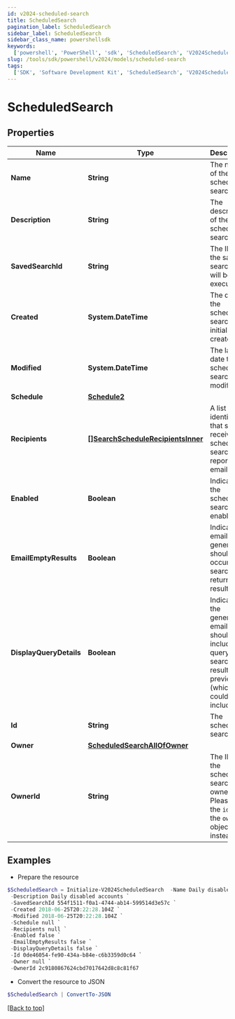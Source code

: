 ```yaml
---
id: v2024-scheduled-search
title: ScheduledSearch
pagination_label: ScheduledSearch
sidebar_label: ScheduledSearch
sidebar_class_name: powershellsdk
keywords:
  ['powershell', 'PowerShell', 'sdk', 'ScheduledSearch', 'V2024ScheduledSearch']
slug: /tools/sdk/powershell/v2024/models/scheduled-search
tags:
  ['SDK', 'Software Development Kit', 'ScheduledSearch', 'V2024ScheduledSearch']
---
```


# ScheduledSearch

## Properties

| Name | Type | Description | Notes |
| --- | --- | --- | --- |
| **Name** | **String** | The name of the scheduled search. | [optional] |
| **Description** | **String** | The description of the scheduled search. | [optional] |
| **SavedSearchId** | **String** | The ID of the saved search that will be executed. | [required] |
| **Created** | **System.DateTime** | The date the scheduled search was initially created. | [optional] [readonly] |
| **Modified** | **System.DateTime** | The last date the scheduled search was modified. | [optional] [readonly] |
| **Schedule** | [**Schedule2**](schedule2) |  | [required] |
| **Recipients** | [**[]SearchScheduleRecipientsInner**](search-schedule-recipients-inner) | A list of identities that should receive the scheduled search report via email. | [required] |
| **Enabled** | **Boolean** | Indicates if the scheduled search is enabled. | [optional] [default to $false] |
| **EmailEmptyResults** | **Boolean** | Indicates if email generation should occur when search returns no results. | [optional] [default to $false] |
| **DisplayQueryDetails** | **Boolean** | Indicates if the generated email should include the query and search results preview (which could include PII). | [optional] [default to $false] |
| **Id** | **String** | The scheduled search ID. | [required][readonly] |
| **Owner** | [**ScheduledSearchAllOfOwner**](scheduled-search-all-of-owner) |  | [required] |
| **OwnerId** | **String** | The ID of the scheduled search owner. Please use the `id` in the `owner` object instead. | [required][readonly] |

## Examples

- Prepare the resource

```powershell
$ScheduledSearch = Initialize-V2024ScheduledSearch  -Name Daily disabled accounts `
 -Description Daily disabled accounts `
 -SavedSearchId 554f1511-f0a1-4744-ab14-599514d3e57c `
 -Created 2018-06-25T20:22:28.104Z `
 -Modified 2018-06-25T20:22:28.104Z `
 -Schedule null `
 -Recipients null `
 -Enabled false `
 -EmailEmptyResults false `
 -DisplayQueryDetails false `
 -Id 0de46054-fe90-434a-b84e-c6b3359d0c64 `
 -Owner null `
 -OwnerId 2c9180867624cbd7017642d8c8c81f67
```

- Convert the resource to JSON

```powershell
$ScheduledSearch | ConvertTo-JSON
```

[[Back to top]](#)
